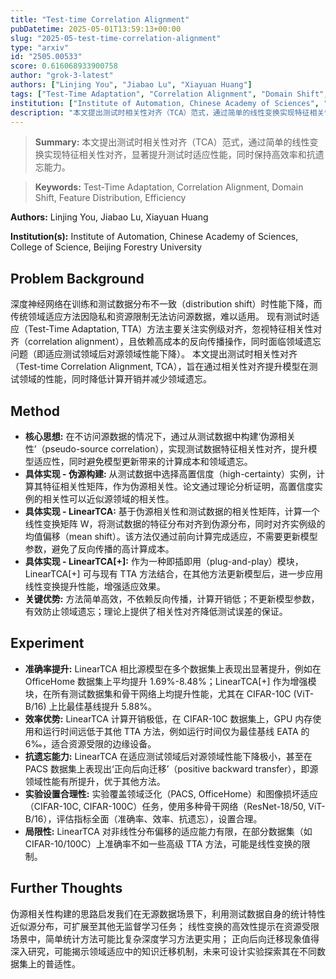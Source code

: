 ```yaml
---
title: "Test-time Correlation Alignment"
pubDatetime: 2025-05-01T13:59:13+00:00
slug: "2025-05-test-time-correlation-alignment"
type: "arxiv"
id: "2505.00533"
score: 0.616068933900758
author: "grok-3-latest"
authors: ["Linjing You", "Jiabao Lu", "Xiayuan Huang"]
tags: ["Test-Time Adaptation", "Correlation Alignment", "Domain Shift", "Feature Distribution", "Efficiency"]
institution: ["Institute of Automation, Chinese Academy of Sciences", "College of Science, Beijing Forestry University"]
description: "本文提出测试时相关性对齐（TCA）范式，通过简单的线性变换实现特征相关性对齐，显著提升测试时适应性能，同时保持高效率和抗遗忘能力。"
---
```


> **Summary:** 本文提出测试时相关性对齐（TCA）范式，通过简单的线性变换实现特征相关性对齐，显著提升测试时适应性能，同时保持高效率和抗遗忘能力。 

> **Keywords:** Test-Time Adaptation, Correlation Alignment, Domain Shift, Feature Distribution, Efficiency

**Authors:** Linjing You, Jiabao Lu, Xiayuan Huang

**Institution(s):** Institute of Automation, Chinese Academy of Sciences, College of Science, Beijing Forestry University


## Problem Background

深度神经网络在训练和测试数据分布不一致（distribution shift）时性能下降，而传统领域适应方法因隐私和资源限制无法访问源数据，难以适用。
现有测试时适应（Test-Time Adaptation, TTA）方法主要关注实例级对齐，忽视特征相关性对齐（correlation alignment），且依赖高成本的反向传播操作，同时面临领域遗忘问题（即适应测试领域后对源领域性能下降）。
本文提出测试时相关性对齐（Test-time Correlation Alignment, TCA），旨在通过相关性对齐提升模型在测试领域的性能，同时降低计算开销并减少领域遗忘。

## Method

*   **核心思想:** 在不访问源数据的情况下，通过从测试数据中构建‘伪源相关性’（pseudo-source correlation），实现测试数据特征相关性对齐，提升模型适应性，同时避免模型更新带来的计算成本和领域遗忘。
*   **具体实现 - 伪源构建:** 从测试数据中选择高置信度（high-certainty）实例，计算其特征相关性矩阵，作为伪源相关性。论文通过理论分析证明，高置信度实例的相关性可以近似源领域的相关性。
*   **具体实现 - LinearTCA:** 基于伪源相关性和测试数据的相关性矩阵，计算一个线性变换矩阵 W，将测试数据的特征分布对齐到伪源分布，同时对齐实例级的均值偏移（mean shift）。该方法仅通过前向计算完成适应，不需要更新模型参数，避免了反向传播的高计算成本。
*   **具体实现 - LinearTCA[+]:** 作为一种即插即用（plug-and-play）模块，LinearTCA[+] 可与现有 TTA 方法结合，在其他方法更新模型后，进一步应用线性变换提升性能，增强适应效果。
*   **关键优势:** 方法简单高效，不依赖反向传播，计算开销低；不更新模型参数，有效防止领域遗忘；理论上提供了相关性对齐降低测试误差的保证。

## Experiment

*   **准确率提升:** LinearTCA 相比源模型在多个数据集上表现出显著提升，例如在 OfficeHome 数据集上平均提升 1.69%-8.48%；LinearTCA[+] 作为增强模块，在所有测试数据集和骨干网络上均提升性能，尤其在 CIFAR-10C (ViT-B/16) 上比最佳基线提升 5.88%。
*   **效率优势:** LinearTCA 计算开销极低，在 CIFAR-10C 数据集上，GPU 内存使用和运行时间远低于其他 TTA 方法，例如运行时间仅为最佳基线 EATA 的 6‰，适合资源受限的边缘设备。
*   **抗遗忘能力:** LinearTCA 在适应测试领域后对源领域性能下降极小，甚至在 PACS 数据集上表现出‘正向后向迁移’（positive backward transfer），即源领域性能有所提升，优于其他方法。
*   **实验设置合理性:** 实验覆盖领域泛化（PACS, OfficeHome）和图像损坏适应（CIFAR-10C, CIFAR-100C）任务，使用多种骨干网络（ResNet-18/50, ViT-B/16），评估指标全面（准确率、效率、抗遗忘），设置合理。
*   **局限性:** LinearTCA 对非线性分布偏移的适应能力有限，在部分数据集（如 CIFAR-10/100C）上准确率不如一些高级 TTA 方法，可能是线性变换的限制。

## Further Thoughts

伪源相关性构建的思路启发我们在无源数据场景下，利用测试数据自身的统计特性近似源分布，可扩展至其他无监督学习任务；
线性变换的高效性提示在资源受限场景中，简单统计方法可能比复杂深度学习方法更实用；
正向后向迁移现象值得深入研究，可能揭示领域适应中的知识迁移机制，未来可设计实验探索其在不同数据集上的普适性。